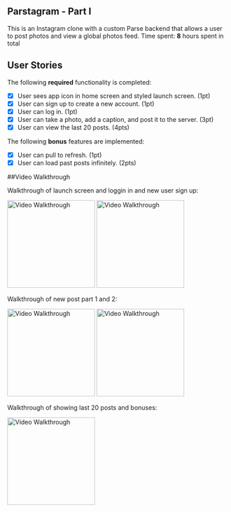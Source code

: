 ## Parstagram - Part I
This is an Instagram clone with a custom Parse backend that allows a user to post photos and view a global photos feed.
Time spent: **8** hours spent in total
## User Stories
The following **required** functionality is completed:
- [x] User sees app icon in home screen and styled launch screen. (1pt)
- [x] User can sign up to create a new account. (1pt)
- [x] User can log in. (1pt)
- [x] User can take a photo, add a caption, and post it to the server. (3pt)
- [x] User can view the last 20 posts. (4pts)

The following **bonus** features are implemented:
- [x] User can pull to refresh. (1pt)
- [x] User can load past posts infinitely. (2pts)

##Video Walkthrough

Walkthrough of launch screen and loggin in and new user sign up:

<img src='https://media.giphy.com/media/CmYEhhpz04VP5Wio84/giphy.gif' title='Video Walkthrough' width='200' alt='Video Walkthrough' />

<img src='https://media.giphy.com/media/XbVVAqaAwknmxN3Nh5/giphy.gif' title='Video Walkthrough' width='200' alt='Video Walkthrough' />

Walkthrough of new post part 1 and 2:

<img src='https://media.giphy.com/media/5ZwRKdNIyo70ZyftWI/giphy.gif' title='Video Walkthrough' width='200' alt='Video Walkthrough' />

<img src='https://media.giphy.com/media/HaBmUDJ6l42aAPtaeY/giphy.gif' title='Video Walkthrough' width='200' alt='Video Walkthrough' />

Walkthrough of showing last 20 posts and bonuses:

<img src='https://media.giphy.com/media/YSe0M26OF0yQo33kv7/giphy.gif' title='Video Walkthrough' width='200' alt='Video Walkthrough' />

